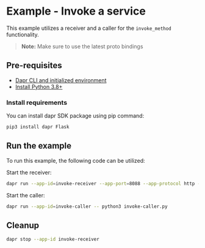 # Example - Invoke a service

This example utilizes a receiver and a caller for the `invoke_method` functionality.

> **Note:** Make sure to use the latest proto bindings

## Pre-requisites

- [Dapr CLI and initialized environment](https://docs.dapr.io/getting-started)
- [Install Python 3.8+](https://www.python.org/downloads/)

### Install requirements

You can install dapr SDK package using pip command:

<!-- STEP 
name: Install requirements
-->

```sh
pip3 install dapr Flask
```

<!-- END_STEP -->

## Run the example

To run this example, the following code can be utilized:

Start the receiver:
<!-- STEP
name: Run invoke http example
expected_stdout_lines:
  - '== APP == Order received : {"id": 1, "message": "hello world"}'
  - '== APP == Order error : {"id": 2, "message": "hello world"}'
background: true
sleep: 5
-->

```bash
dapr run --app-id=invoke-receiver --app-port=8088 --app-protocol http -- python3 invoke-receiver.py
```
<!-- END_STEP -->

Start the caller:
<!-- STEP
name: Run invoke http example
expected_stdout_lines:
  - '== APP == text/html'
  - '== APP == {"success": true}'
  - '== APP == 200'
  - '== APP == error occurred'
  - '== APP == MY_CODE'
background: true
sleep: 5 
-->

```bash
dapr run --app-id=invoke-caller -- python3 invoke-caller.py
```
<!-- END_STEP -->

## Cleanup

<!-- STEP
expected_stdout_lines: 
  - '✅  app stopped successfully: invoke-receiver'
name: Shutdown dapr
-->

```bash
dapr stop --app-id invoke-receiver
```

<!-- END_STEP -->